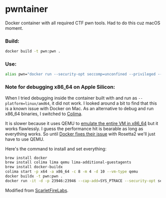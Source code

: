 # pwntainer

Docker container with all required CTF pwn tools. Had to do this cuz macOS moment.

### Build:

```sh
docker build -t pwn:pwn .
```

### Use:

```sh
alias pwn="docker run --security-opt seccomp=unconfined --privileged --cap-add=SYS_PTRACE -p 31337:31337 -v ./:/pwn -it pwn:pwn bash"
```
### Note for debugging x86_64 on Apple Silicon:

When I tried debugging inside the container built with and run as `--platform=linux/amd64`, it did not work. I looked around a bit to find that this is a known issue with Docker on Mac. As an alternative to debug and run x86_64 binaries, I switched to [Colima](https://github.com/abiosoft/colima). 

It is slower because it uses QEMU to [emulate the entire VM in x86_64](https://lima-vm.io/docs/config/vmtype/) but it works flawlessly. I guess the performance hit is bearable as long as everything works. So until [Docker fixes their issue](https://github.com/docker/for-mac/issues/6921) with Rosetta2 we'll just have to use QEMU.

Here's the command to install and set everything:
```sh
brew install docker
brew install colima lima qemu lima-additional-guestagents
brew install docker-buildx
colima start -p x64 -a x86_64 -c 8 -m 4 -d 10 --vm-type qemu
docker buildx -t pwn:pwn .
docker run -it -d -p 23946:23946 --cap-add=SYS_PTRACE --security-opt seccomp=unconfined --security-opt apparmor-unconfined -v ./workspace:/pwn/workspace [빌드된image_hash] /bin/bash
```

Modified from [ScarletFireLabs](https://github.com/scarletfirelabs/docker-binaryexploitation).
